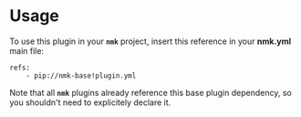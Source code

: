 # Usage

To use this plugin in your **`nmk`** project, insert this reference in your **nmk.yml** main file:
```
refs:
    - pip://nmk-base!plugin.yml
```

Note that all **`nmk`** plugins already reference this base plugin dependency, so you shouldn't need to explicitely declare it.

